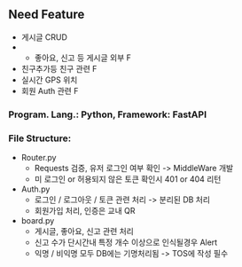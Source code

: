 ## Need Feature
- 게시글 CRUD
- + 좋아요, 신고 등 게시글 외부 F
- 친구추가등 친구 관련 F
- 실시간 GPS 위치
- 회원 Auth 관련 F
### Program. Lang.: Python, Framework: FastAPI
### File Structure:
- Router.py
	- Requests 검증, 유저 로그인 여부 확인 -> MiddleWare 개발
	- 미 로그인 or 허용되지 않은 토큰 확인시 401 or 404 리턴
- Auth.py
	- 로그인 / 로그아웃 / 토큰 관련 처리 -> 분리된 DB 처리
	- 회원가입 처리, 인증은 교내 QR
- board.py
	- 게시글, 좋아요, 신고 관련 처리
	- 신고 수가 단시간내 특정 개수 이상으로 인식될경우 Alert
	- 익명 / 비익명 모두 DB에는 기명처리됨 -> TOS에 작성 필수
